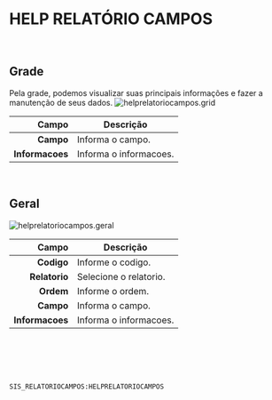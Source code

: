# HELP RELATÓRIO CAMPOS
<br>

## Grade
Pela grade, podemos visualizar suas principais informações e fazer a manutenção de seus dados.
![helprelatoriocampos.grid](https://raw.githubusercontent.com/netforcews/docs-siscom/master/geral/imagens/helprelatoriocampos.grid.png)

Campo | Descrição
--:|---
**Campo** | Informa o campo.
**Informacoes** | Informa o informacoes.
<br>

## Geral
![helprelatoriocampos.geral](https://raw.githubusercontent.com/netforcews/docs-siscom/master/geral/imagens/helprelatoriocampos.geral.png)

Campo | Descrição
--:|---
**Codigo** | Informe o codigo.
**Relatorio** | Selecione o relatorio.
**Ordem** | Informe o ordem.
**Campo** | Informa o campo.
**Informacoes** | Informa o informacoes.
<br>
<br>
<br>
<br>

```SIS_RELATORIOCAMPOS:HELPRELATORIOCAMPOS```
